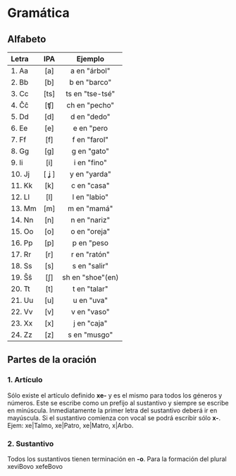 # Gramática
## Alfabeto

| Letra   | IPA | Ejemplo         |
|:--------|:---:|:---------------:|
| 1. Aa   | [a] |   a en "árbol"  |
| 2. Bb   | [b] |   b en "barco"  |
| 3. Cc   | [ts]| ts en "tse-tsé" |
| 4. Ĉĉ   | [ʧ] |   ch en "pecho" |
| 5. Dd   | [d] |   d en "dedo"   |
| 6. Ee   | [e] |   e en "pero    |
| 7. Ff   | [f] |   f en "farol"  |
| 8. Gg   | [g] |   g en "gato"   | 
| 9. Ii   | [i] |   i en "fino"   |
| 10. Jj  |[ ʝ ]|   y en "yarda"  |
| 11. Kk  | [k] |   c en "casa"   |
| 12. Ll  | [l] |   l en "labio"  |
| 13. Mm  | [m] | m en "mamá"     |
| 14. Nn  | [n] | n en "nariz"    | 
| 15. Oo  | [o] | o en "oreja"    |
| 16. Pp  | [p] | p en "peso      |
| 17. Rr  | [r] | r en "ratón"    |
| 18. Ss  | [s] | s en "salir"    |
| 19. Ŝŝ  | [ʃ] | sh en "shoe"(en)|
| 20. Tt  | [t] | t en "talar"    |
| 21. Uu  | [u] | u en "uva"      |
| 22. Vv  | [v] | v en "vaso"     |
| 23. Xx  | [x] | j en "caja"     |
| 24. Zz  | [z] | s en "musgo"    |

## Partes de la oración

### 1. Artículo

Sólo existe el artículo definido **xe-** y es el mismo para todos los géneros y números. Este se escribe como un prefijo al sustantivo y siempre se escribe en minúscula. Inmediatamente la primer letra del sustantivo deberá ir en mayúscula. Si el sustantivo comienza con vocal se podrá escribir sólo **x-**. Ejem: xe|Talmo, xe|Patro, xe|Matro, x|Arbo.

### 2. Sustantivo

Todos los sustantivos tienen terminación en **-o**. Para la formación del plural xeviBovo xefeBovo
